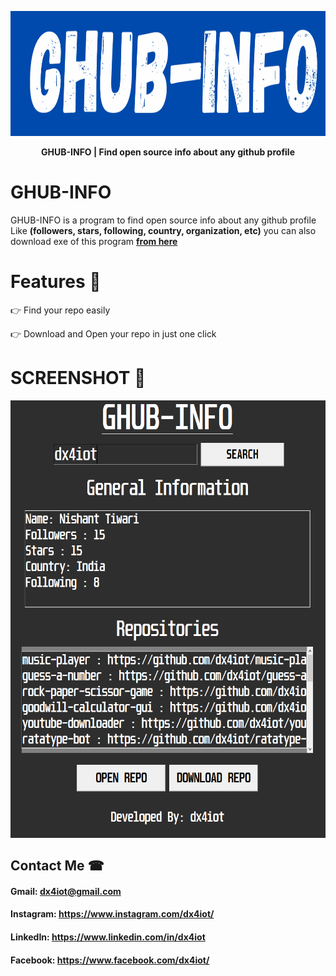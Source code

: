 <p align="center"><img src="top-img.png" width="700" height="200" alt="logo"></p>
<p align="center"><b>GHUB-INFO | Find open source info about any github profile</b></p>

# GHUB-INFO
GHUB-INFO is a program to find open source info about any github profile Like <b>(followers, stars, following, country, organization, etc)</b>
 you can also download exe of this program [**from here**](https://sourceforge.net/projects/ghub-info/) 
# Features 🌟
👉 Find your repo easily

👉 Download and Open your repo in just one click 

# SCREENSHOT 📸
<img src="ss/ss.PNG" width="700" height="700" alt="logo">

## Contact Me ☎

#### Gmail: dx4iot@gmail.com

#### Instagram: https://www.instagram.com/dx4iot/

#### LinkedIn: https://www.linkedin.com/in/dx4iot

#### Facebook: https://www.facebook.com/dx4iot/


